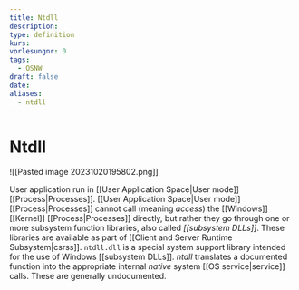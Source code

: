 ```yaml
---
title: Ntdll
description: 
type: definition
kurs: 
vorlesungnr: 0
tags:
  - OSNW
draft: false
date: 
aliases:
  - ntdll
---
```

# Ntdll

![[Pasted image 20231020195802.png]]

User application run in [[User Application Space|User mode]] [[Process|Processes]]. [[User Application Space|User mode]] [[Process|Processes]] cannot call (meaning *access*) the [[Windows]] [[Kernel]] [[Process|Processes]] directly, but rather they go through one or more subsystem function libraries, also called *[[subsystem DLLs]]*. These libraries are available as part of [[Client and Server Runtime Subsystem|csrss]]. `ntdll.dll` is a special system support library intended for the use of Windows [[subsystem DLLs]]. *ntdll* translates a documented function into the appropriate internal *native* system [[OS service|service]] calls. These are generally undocumented.